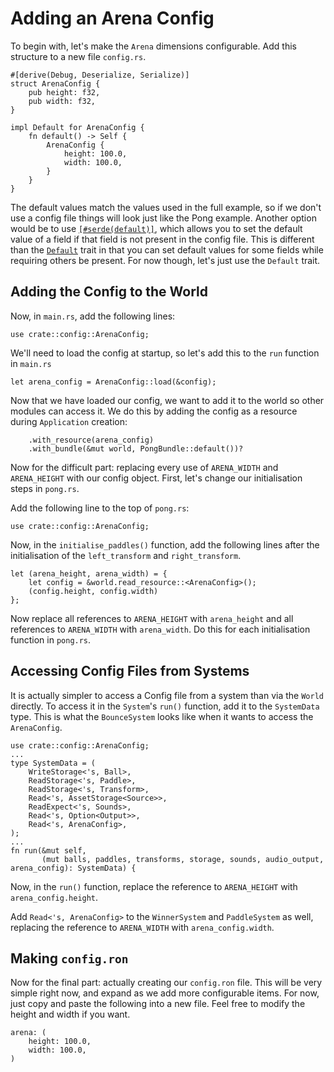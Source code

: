 # Adding an Arena Config

To begin with, let's make the `Arena` dimensions configurable. Add this structure to a new file `config.rs`.

```rust,ignore
#[derive(Debug, Deserialize, Serialize)]
struct ArenaConfig {
    pub height: f32,
    pub width: f32,
}

impl Default for ArenaConfig {
    fn default() -> Self {
        ArenaConfig {
            height: 100.0,
            width: 100.0,
        }
    }
}
```

The default values match the values used in the full example, so if we don't use a config file things will
look just like the Pong example. Another option would be to use [`[#serde(default)]`][serde_default], which allows
you to set the default value of a field if that field is not present in the config file. This is different
than the [`Default`][default] trait in that you can set default values for some fields while requiring others
be present. For now though, let's just use the `Default` trait.

## Adding the Config to the World

Now, in `main.rs`, add the following lines:

```rust,ignore
use crate::config::ArenaConfig;
```

We'll need to load the config at startup, so let's add this to the `run` function in `main.rs`

```rust,ignore
let arena_config = ArenaConfig::load(&config);
```

Now that we have loaded our config, we want to add it to the world so other modules can access
it. We do this by adding the config as a resource during `Application` creation:


```rust,ignore
    .with_resource(arena_config)
    .with_bundle(&mut world, PongBundle::default())?
```

Now for the difficult part: replacing every use of `ARENA_WIDTH` and `ARENA_HEIGHT` with our config object.
First, let's change our initialisation steps in `pong.rs`.

Add the following line to the top of `pong.rs`:

```rust,ignore
use crate::config::ArenaConfig;
```

Now, in the `initialise_paddles()` function, add the following lines after the initialisation of the
`left_transform` and `right_transform`.

```rust,ignore
let (arena_height, arena_width) = {
    let config = &world.read_resource::<ArenaConfig>();
    (config.height, config.width)
};
```

Now replace all references to `ARENA_HEIGHT` with `arena_height` and all references to `ARENA_WIDTH` with
`arena_width`. Do this for each initialisation function in `pong.rs`.

## Accessing Config Files from Systems

It is actually simpler to access a Config file from a system than via the `World` directly. To access
it in the `System`'s `run()` function, add it to the `SystemData` type. This is what the `BounceSystem` looks
like when it wants to access the `ArenaConfig`.

```rust,ignore
use crate::config::ArenaConfig;
...
type SystemData = (
    WriteStorage<'s, Ball>,
    ReadStorage<'s, Paddle>,
    ReadStorage<'s, Transform>,
    Read<'s, AssetStorage<Source>>,
    ReadExpect<'s, Sounds>,
    Read<'s, Option<Output>>,
    Read<'s, ArenaConfig>,
);
...
fn run(&mut self,
       (mut balls, paddles, transforms, storage, sounds, audio_output, arena_config): SystemData) {
```

Now, in the `run()` function, replace the reference to `ARENA_HEIGHT` with `arena_config.height`.

Add `Read<'s, ArenaConfig>` to the `WinnerSystem` and `PaddleSystem` as well, replacing the reference to
`ARENA_WIDTH` with `arena_config.width`.

## Making `config.ron`

Now for the final part: actually creating our `config.ron` file. This will be very simple right now, and
expand as we add more configurable items. For now, just copy and paste the following into a new file. Feel
free to modify the height and width if you want.

```ignore
arena: (
    height: 100.0,
    width: 100.0,
)
```


[config]: https://docs.rs/amethyst_config/0.6.0/amethyst_config/trait.Config.html
[ecsbundle]: https://docs.rs/amethyst_core/0.2.0/amethyst_core/bundle/trait.ECSBundle.html
[ecsbuild]: https://docs.rs/amethyst_core/0.2.0/amethyst_core/bundle/trait.ECSBundle.html#tymethod.build
[serde_default]: https://serde.rs/attr-default.html
[default]: https://doc.rust-lang.org/std/default/trait.Default.html
